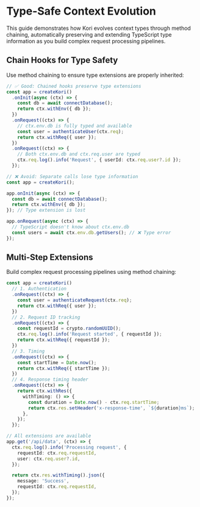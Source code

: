 # Type-Safe Context Evolution

This guide demonstrates how Kori evolves context types through method chaining, automatically preserving and extending TypeScript type information as you build complex request processing pipelines.

## Chain Hooks for Type Safety

Use method chaining to ensure type extensions are properly inherited:

```typescript
// ✅ Good: Chained hooks preserve type extensions
const app = createKori()
  .onInit(async (ctx) => {
    const db = await connectDatabase();
    return ctx.withEnv({ db });
  })
  .onRequest((ctx) => {
    // ctx.env.db is fully typed and available
    const user = authenticateUser(ctx.req);
    return ctx.withReq({ user });
  })
  .onRequest((ctx) => {
    // Both ctx.env.db and ctx.req.user are typed
    ctx.req.log().info('Request', { userId: ctx.req.user?.id });
  });

// ❌ Avoid: Separate calls lose type information
const app = createKori();

app.onInit(async (ctx) => {
  const db = await connectDatabase();
  return ctx.withEnv({ db });
}); // Type extension is lost

app.onRequest(async (ctx) => {
  // TypeScript doesn't know about ctx.env.db
  const users = await ctx.env.db.getUsers(); // ❌ Type error
});
```

## Multi-Step Extensions

Build complex request processing pipelines using method chaining:

```typescript
const app = createKori()
  // 1. Authentication
  .onRequest((ctx) => {
    const user = authenticateRequest(ctx.req);
    return ctx.withReq({ user });
  })
  // 2. Request ID tracking
  .onRequest((ctx) => {
    const requestId = crypto.randomUUID();
    ctx.req.log().info('Request started', { requestId });
    return ctx.withReq({ requestId });
  })
  // 3. Timing
  .onRequest((ctx) => {
    const startTime = Date.now();
    return ctx.withReq({ startTime });
  })
  // 4. Response timing header
  .onRequest((ctx) => {
    return ctx.withRes({
      withTiming: () => {
        const duration = Date.now() - ctx.req.startTime;
        return ctx.res.setHeader('x-response-time', `${duration}ms`);
      },
    });
  });

// All extensions are available
app.get('/api/data', (ctx) => {
  ctx.req.log().info('Processing request', {
    requestId: ctx.req.requestId,
    user: ctx.req.user?.id,
  });

  return ctx.res.withTiming().json({
    message: 'Success',
    requestId: ctx.req.requestId,
  });
});
```
